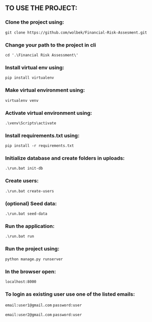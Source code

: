 ## TO USE THE PROJECT:

### Clone the project using:
```git clone https://github.com/wolbek/Financial-Risk-Assesment.git```

### Change your path to the project in cli
```cd '.\Financial Risk Assessment\'```

### Install virtual env using:
```pip install virtualenv```

### Make virtual environment using:
```virtualenv venv```

### Activate virtual environment using:
```.\venv\Scripts\activate```

### Install requirements.txt using:
```pip install -r requirements.txt```

### Initialize database and create folders in uploads:  
```.\run.bat init-db```

### Create users:  
```.\run.bat create-users```

### (optional) Seed data:   
```.\run.bat seed-data```

### Run the application:   
```.\run.bat run```

### Run the project using:
```python manage.py runserver```

### In the browser open:
```localhost:8000```

### To login as existing user use one of the listed emails:

```email:user1@gmail.com```
```password:user```

```email:user2@gmail.com```
```password:user```